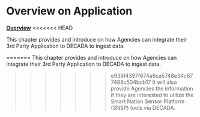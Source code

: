 # Overview on Application

**<u>Overview</u>**
<<<<<<< HEAD

This chapter provides and introduce on how Agencies can integrate their 3rd Party Application to DECADA to ingest data.

=======
This chapter provides and introduce on how Agencies can integrate their 3rd Party Application to DECADA to ingest data.  
>>>>>>> e936f4397f674a6ca5748e34c677488c504bdb17
It will also provide Agencies the information if they are interested to utilize the Smart Nation Sensor Platform (SNSP) tools via DECADA. 
